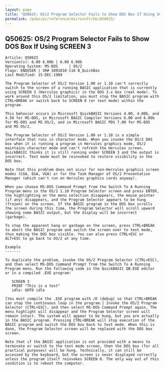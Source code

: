 ```yaml
---
layout: page
title: "Q50625: OS/2 Program Selector Fails to Show DOS Box If Using SCREEN 3"
permalink: /pubs/pc/reference/microsoft/kb/Q50625/
---
```


## Q50625: OS/2 Program Selector Fails to Show DOS Box If Using SCREEN 3

	Article: Q50625
	Version(s): 6.00 6.00b | 6.00 6.00b
	Operating System: MS-DOS     | OS/2
	Flags: ENDUSER | SR# S891010-116 B_QuickBas
	Last Modified: 15-DEC-1989
	
	The Program Selector of OS/2 Version 1.00 or 1.10 can't correctly
	switch to the screen of a running BASIC application that is currently
	using SCREEN 3 (Hercules graphics) in the DOS 3.x box (real mode). To
	work around this OS/2 limitation, you must stop the BASIC program with
	CTRL+BREAK or switch back to SCREEN 0 (or text mode) within the
	program.
	
	This behavior occurs in Microsoft QuickBASIC Versions 4.00, 4.00b, and
	4.50 for MS-DOS, in Microsoft BASIC Compiler Versions 6.00 and 6.00b
	for MS-DOS and MS OS/2, and in Microsoft BASIC PDS 7.00 for MS-DOS
	and MS OS/2.
	
	The Program Selector of OS/2 Version 1.00 or 1.10 is a simple
	interface that runs in character mode. When you invoke the OS/2 DOS
	box when it is running a program in Hercules graphics mode, OS/2
	maintains character mode and can't refresh the Hercules screen.
	QuickBASIC thinks it is still running under SCREEN 3 and the output is
	incorrect. Text mode must be reinvoked to restore visibility in the
	DOS box.
	
	Note that this problem does not occur for non-Hercules graphics screen
	modes (CGA, EGA, VGA) or for the Task Manager of OS/2 Presentation
	Manager (which can't run on Hercules graphics cards anyway).
	
	When you choose MS-DOS Command Prompt from the Switch To A Running
	Program menu in the OS/2 1.10 Program Selector screen and press ENTER,
	the highlighting on the menu selection disappears, the mouse pointer
	(if any) disappears, and the Program Selector appears to be hung
	(frozen) on the screen. If the BASIC program in the DOS box scrolls
	the screen during this time, the Program Selector will scroll upward
	showing some BASIC output, but the display will be incorrect
	(garbage).
	
	To stop the apparent hang or garbage on the screen, press CTRL+BREAK
	to abort the BASIC program and switch the screen over to text mode,
	thus making the DOS box visible. You can also press CTRL+ESC or
	ALT+ESC to go back to OS/2 at any time.
	
	Example
	-------
	
	To duplicate the problem, invoke the OS/2 Program Selector (CTRL+ESC),
	and then select MS-DOS Command Prompt from the Switch To A Running
	Program menu. Run the following code in the QuickBASIC QB.EXE editor
	or in a compiled .EXE program:
	
	   SCREEN 3
	   PRINT "This is a test"
	   idle: GOTO idle
	
	[You must compile the .EXE program with /D (debug) so that CTRL+BREAK
	can stop the continuous loop in the program.] Invoke the OS/2 Program
	Selector (CTRL+ESC), and then select MS-DOS Command Prompt again. The
	menu highlight will disappear and the Program Selector screen will
	remain intact. The system will appear to be hung, but you are actually
	in the BASIC program. Pressing CTRL+BREAK will stop execution of the
	BASIC program and switch the DOS box back to text mode. When this is
	done, the Program Selector screen will be replaced with the DOS box
	screen.
	
	Note that if the BASIC application is not provided with a means to
	terminate or switch to the text mode screen, then the DOS box (for all
	practical purposes) will be hung. Technically, it can still be
	accessed by the keyboard, but the screen is never displayed correctly
	unless the program itself reinvokes SCREEN 0. The only way out of this
	condition is to reboot the computer.
